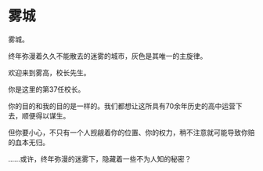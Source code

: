 # 雾城

雾城。

终年弥漫着久久不能散去的迷雾的城市，灰色是其唯一的主旋律。

欢迎来到雾高，校长先生。

你是这里的第37任校长。

你的目的和我的目的是一样的。我们都想让这所具有70余年历史的高中运营下去，顺便得以谋生。

但你要小心，不只有一个人觊觎着你的位置、你的权力，稍不注意就可能导致你赔的血本无归。

......或许，终年弥漫的迷雾下，隐藏着一些不为人知的秘密？
